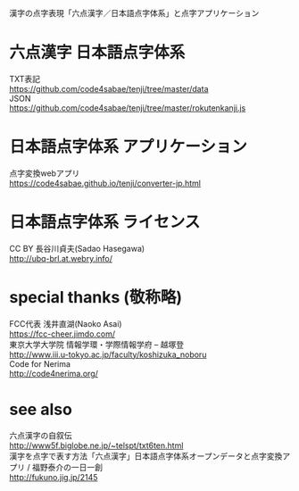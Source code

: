 漢字の点字表現「六点漢字／日本語点字体系」と点字アプリケーション  

# 六点漢字 日本語点字体系
TXT表記  
https://github.com/code4sabae/tenji/tree/master/data  
JSON  
https://github.com/code4sabae/tenji/tree/master/rokutenkanji.js  

# 日本語点字体系 アプリケーション
点字変換webアプリ  
https://code4sabae.github.io/tenji/converter-jp.html  

# 日本語点字体系 ライセンス  
CC BY 長谷川貞夫(Sadao Hasegawa)  
http://ubq-brl.at.webry.info/  

# special thanks (敬称略)
FCC代表 浅井直湖(Naoko Asai)  
https://fcc-cheer.jimdo.com/  
東京大学大学院 情報学環・学際情報学府 – 越塚登  
http://www.iii.u-tokyo.ac.jp/faculty/koshizuka_noboru  
Code for Nerima  
http://code4nerima.org/  

# see also
六点漢字の自叙伝  
http://www5f.biglobe.ne.jp/~telspt/txt6ten.html  
漢字を点字で表す方法「六点漢字」日本語点字体系オープンデータと点字変換アプリ / 福野泰介の一日一創  
http://fukuno.jig.jp/2145  
